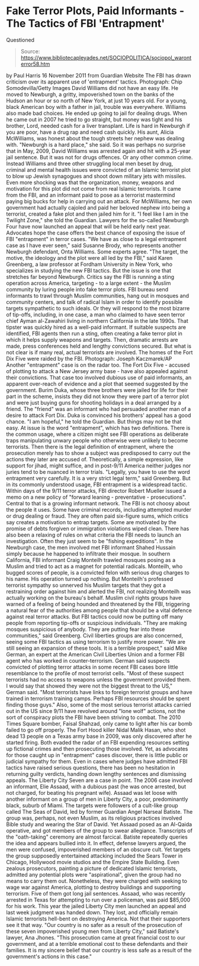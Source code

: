 # Fake Terror Plots, Paid Informants - The Tactics of FBI 'Entrapment' 
Questioned

> Source: https://www.bibliotecapleyades.net/SOCIOPOLITICA/sociopol_waronterror58.htm

by Paul Harris
16 November 2011
from
Guardian Website
The FBI has drawn
criticism over its apparent use of 'entrapment' tactics.
Photograph: Chip Somodevilla/Getty
Images
David Williams did not have an easy life.
He moved to Newburgh, a gritty, impoverished
town on the banks of the Hudson an hour or so north of New York, at just 10
years old. For a young, black American boy with a father in jail, trouble
was everywhere.
Williams also made bad choices. He ended up going to jail for dealing drugs.
When he came out in 2007 he tried to go straight, but money was tight and
his brother, Lord, needed cash for a liver transplant. Life is hard in
Newburgh if you are poor, have a drug rap and need cash quickly.
His aunt, Alicia McWilliams, was honest about the tough streets her nephew
was dealing with.
"Newburgh is a hard place," she said.
So it was perhaps no surprise that in May, 2009,
David Williams was arrested again and hit with a 25-year jail sentence.
But it was not for drugs offences. Or any other
common crime. Instead Williams and three other struggling local men beset by
drug, criminal and mental health issues were convicted of an Islamic
terrorist plot to blow up Jewish synagogues and shoot down military jets
with missiles.
Even more shocking was that the organization, money, weapons and motivation
for this plot did not come from real Islamic terrorists. It came from the
FBI, and an informant paid to pose as a terrorist mastermind paying big
bucks for help in carrying out an attack.
For McWilliams, her own government had actually
cajoled and paid her beloved nephew into being a terrorist, created a fake
plot and then jailed him for it.
"I feel like I am in the Twilight Zone," she
told the Guardian.
Lawyers for the so-called Newburgh Four have now
launched an appeal that will be held early next year.
Advocates hope the case offers the best chance
of exposing the issue of FBI "entrapment" in terror cases.
"We have as close to a legal entrapment case
as I have ever seen," said Susanne Brody, who represents another
Newburgh defendant, Onta Williams.
Some experts agree.
"The target, the motive, the ideology and
the plot were all led by the FBI," said Karen Greenberg, a law professor
at Fordham University in New York, who specializes in studying the new
FBI tactics.
But the issue is one that stretches far beyond
Newburgh.
Critics say the FBI is running a sting operation
across America, targeting - to a large extent - the Muslim community by
luring people into fake terror plots.
FBI bureau send informants to trawl through
Muslim communities, hang out in mosques and community centers, and talk of
radical Islam in order to identify possible targets sympathetic to such
ideals. Or they will respond to the most bizarre of tip-offs, including, in
one case, a man who claimed to have seen terror chief Ayman al-Zawahiri
living in northern California in the late 1990s.
That tipster was quickly hired as a well-paid informant. If suitable
suspects are identified, FBI agents then run a sting, often creating a fake
terror plot in which it helps supply weapons and targets. Then, dramatic
arrests are made, press conferences held and lengthy convictions secured.
But what is not clear is if many real, actual terrorists are involved.
The homes of the Fort Dix
Five were raided by the FBI.
Photograph: Joseph Kaczmarek/AP
Another "entrapment" case is on the radar too.
The Fort Dix Five - accused of plotting to
attack a New Jersey army base - have also appealed against their
convictions. That case too involved dubious use of paid informants, an
apparent over-reach of evidence and a plot that seemed suggested by the
government.
Burim Duka, whose three brothers were jailed for life for their part in the
scheme, insists they did not know they were part of a terror plot and were
just buying guns for shooting holidays in a deal arranged by a friend. The
"friend" was an informant who had persuaded another man of a desire to
attack Fort Dix.
Duka is convinced his brothers' appeal has a good chance.
"I am hopeful," he told the Guardian.
But things may not be that easy.
At issue is the word "entrapment", which has two
definitions. There is the common usage, where a citizen might see FBI
operations as deliberate traps manipulating unwary people who otherwise were
unlikely to become terrorists. Then there is the legal definition of
entrapment, where the prosecution merely has to show a subject was
predisposed to carry out the actions they later are accused of.
Theoretically, a simple expression, like support for jihad, might suffice,
and in post-9/11 America neither judges nor juries tend to be nuanced in
terror trials.
"Legally, you have to use the word
entrapment very carefully. It is a very strict legal term," said
Greenberg.
But in its commonly understood usage, FBI
entrapment is a widespread tactic.
Within days of the 9/11 terror attacks, FBI
director Robert Mueller issued a memo on a new policy of "forward
leaning - preventative - prosecutions".
Central to that is a growing informant network. The FBI is not choosy about
the people it uses. Some have criminal records, including attempted murder
or drug dealing or fraud. They are often paid six-figure sums, which critics
say creates a motivation to entrap targets. Some are motivated by the
promise of debts forgiven or immigration violations wiped clean.
There has also been a relaxing of rules on what
criteria the FBI needs to launch an investigation.
Often they just seem to be "fishing expeditions". In the Newburgh case, the
men involved met FBI informant Shahed Hussain simply because he happened to
infiltrate their mosque. In southern California, FBI informant Craig
Monteilh trawled mosques posing as a Muslim and tried to act as a magnet for
potential radicals.
Monteilh, who bugged scores of people, is a convicted felon with serious
drug charges to his name. His operation turned up nothing. But Monteilh's
professed terrorist sympathy so unnerved his Muslim targets that they got a
restraining order against him and alerted the FBI, not realizing Monteilh
was actually working on the bureau's behalf.
Muslim civil rights groups have warned of a feeling of being hounded and
threatened by the FBI, triggering a natural fear of the authorities among
people that should be a vital defence against real terror attacks.
But FBI tactics could now be putting off many
people from reporting tip-offs or suspicious individuals.
"They are making mosques suspicious of
anybody. They are putting fear into these communities," said Greenberg.
Civil liberties groups are also concerned,
seeing some FBI tactics as using terrorism to justify more power.
"We are still seeing an expansion of these
tools. It is a terrible prospect," said Mike German, an expert at the
American Civil Liberties Union and a former FBI agent who has worked in
counter-terrorism.
German said suspects convicted of plotting
terror attacks in some recent FBI cases bore little resemblance to the
profile of most terrorist cells.
"Most of these suspect terrorists had no
access to weapons unless the government provided them. I would say that
showed they were not the biggest threat to the US," German said.
"Most terrorists have links to foreign terrorist groups and have trained
in terrorism training camps. Perhaps FBI resources should be spent
finding those guys."
Also, some of the most serious terrorist attacks
carried out in the US since 9/11 have revolved around "lone wolf" actions,
not the sort of conspiracy plots the FBI have been striving to combat.
The 2010 Times Square bomber, Faisal Shahzad,
only came to light after his car bomb failed to go off properly. The Fort
Hood killer Nidal Malik Hasan, who shot dead 13 people on a Texas army base
in 2009, was only discovered after he started firing. Both evaded the radar
of an FBI expending resources setting up fictional crimes and then
prosecuting those involved.
Yet, as advocates for those caught up in "entrapment" cases discover, there
is little public or judicial sympathy for them.
Even in cases where judges have admitted FBI
tactics have raised serious questions, there has been no hesitation in
returning guilty verdicts, handing down lengthy sentences and dismissing
appeals.
The Liberty City Seven are a case in point. The 2006 case involved an
informant, Elie Assaad, with a dubious past (he was once arrested, but not
charged, for beating his pregnant wife). Assaad was let loose with another
informant on a group of men in Liberty City, a poor, predominantly black,
suburb of Miami.
The targets were followers of a cult-like group
called The Seas of David, led by former Guardian Angel Narseal Batiste.
The group was, perhaps, not even Muslim, as its religious practices involved
Bible study and wearing the Star of David. Yet Assaad posed as an Al-Qaida
operative, and got members of the group to swear allegiance. Transcripts of
the "oath-taking" ceremony are almost farcical. Batiste repeatedly queries
the idea and appears bullied into it. In effect, defense lawyers argued, the
men were confused, impoverished members of an obscure cult.
Yet targets the group supposedly entertained attacking included the Sears
Tower in Chicago, Hollywood movie studios and the Empire State Building.
Even zealous prosecutors, painting a picture of dedicated Islamic
terrorists, admitted any potential plots were "aspirational", given the
group had no means to carry them out.
Nonetheless, they were charged with seeking to wage war against America,
plotting to destroy buildings and supporting terrorism. Five of them got
long jail sentences. Assaad, who was recently arrested in Texas for
attempting to run over a policeman, was paid $85,000 for his work.
This year the jailed Liberty City men launched an appeal and last week
judgment was handed down. They lost, and officially remain Islamic
terrorists hell-bent on destroying America.
Not that their supporters see it that way.
"Our country is no safer as a result of the
prosecution of these seven impoverished young men from Liberty City,"
said Batiste's lawyer, Ana Jhones.
"This prosecution came at great financial cost to our government, and at
a terrible emotional cost to these defendants and their families. It is
my sincere belief that our country is less safe as a result of
the government's actions in this case."

